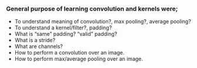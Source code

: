 ### General purpose of learning convolution and kernels were;
- To understand meaning of convolution?, max pooling?, average pooling? 
- To understand a kernel/filter?, padding?
- What is “same” padding? “valid” padding?
- What is a stride?
- What are channels?
- How to perform a convolution over an image.
- How to perform max/average pooling over an image.
